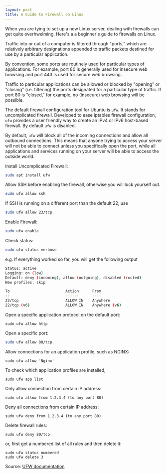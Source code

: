 ```yaml
---
layout: post
title: A Guide to Firewall on Linux
---
```


When you are tying to set up a new Linux server, dealing with firewalls can get quite overhwelming. Here's a a beginner's guide to firewalls on Linux. 

Traffic into or out of a computer is filtered through "ports," which are relatively arbitrary designations appended to traffic packets destined for use by a particular application.

By convention, some ports are routinely used for particular types of applications. For example, port 80 is generally used for insecure web browsing and port 443 is used for secure web browsing.

Traffic to particular applications can be allowed or blocked by "opening" or "closing" (i.e. filtering) the ports designated for a particular type of traffic. If port 80 is "closed," for example, no (insecure) web browsing will be possible. 

The default firewall configuration tool for Ubuntu is `ufw`. It stands for uncomplicated firewall. Developed to ease iptables firewall configuration, `ufw` provides a user friendly way to create an IPv4 or IPv6 host-based firewall. By default `ufw` is disabled.

By default, `ufw` will block all of the incoming connections and allow all outbound connections. This means that anyone trying to access your server will not be able to connect unless you specifically open the port, while all applications and services running on your server will be able to access the outside world.

Install Uncomplicated Firewall:

```bash
sudo apt install ufw
```

Allow SSH before enabling the firewall, otherwise you will lock yourself out. 

```bash
sudo ufw allow ssh
```

If SSH is running on a different port than the default 22, use 

```bash
sudo ufw allow 23/tcp
```

Enable Firewall: 

```bash
sudo ufw enable
```

Check status:

```bash
sudo ufw status verbose
```

e.g. If everything worked so far, you will get the following output

```bash
Status: active
Logging: on (low)
Default: deny (incoming), allow (outgoing), disabled (routed)
New profiles: skip

To                         Action      From
--                         ------      ----
22/tcp                     ALLOW IN    Anywhere
22/tcp (v6)                ALLOW IN    Anywhere (v6)
```

Open a specific application protocol on the default port:

```shell
sudo ufw allow http
```

Open a specific port:

```bash
sudo ufw allow 80/tcp
```

Allow connections for an application profile, such as NGINX:

```shell
sudo ufw allow 'Nginx'
```

To check which application profiles are installed, 

```shell
sudo ufw app list
```

Only allow connection from certain IP address:

```shell
sudo ufw allow from 1.2.3.4 (to any port 80)
```

Deny all connections from certain IP address:

```shell
sudo ufw deny from 1.2.3.4 (to any port 80)
```

Delete firewall rules:

```shell
sudo ufw deny 80/tcp
```

or, first get a numbered list of all rules and then delete it:

```shell
sudo ufw status numbered 
sudo ufw delete 3
```

Source: [UFW documentation](https://help.ubuntu.com/community/UFW) 